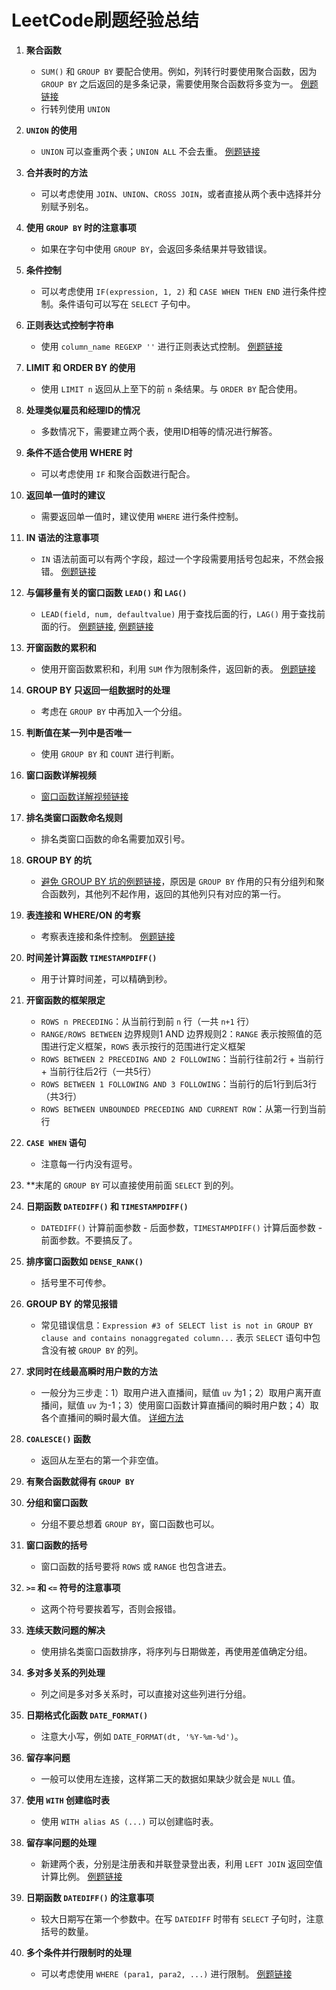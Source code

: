 # LeetCode刷题经验总结

1. **聚合函数**
   - `SUM()` 和 `GROUP BY` 要配合使用。例如，列转行时要使用聚合函数，因为 `GROUP BY` 之后返回的是多条记录，需要使用聚合函数将多变为一。 [例题链接](https://leetcode.cn/problems/reformat-department-table/?envType=list&envId=ZnYUKxOV)
   - 行转列使用 `UNION`

2. **`UNION` 的使用**
   - `UNION` 可以查重两个表；`UNION ALL` 不会去重。 [例题链接](https://leetcode.cn/problems/primary-department-for-each-employee/?envType=list&envId=ZnYUKxOV)

3. **合并表时的方法**
   - 可以考虑使用 `JOIN`、`UNION`、`CROSS JOIN`，或者直接从两个表中选择并分别赋予别名。

4. **使用 `GROUP BY` 时的注意事项**
   - 如果在字句中使用 `GROUP BY`，会返回多条结果并导致错误。

5. **条件控制**
   - 可以考虑使用 `IF(expression, 1, 2)` 和 `CASE WHEN THEN END` 进行条件控制。条件语句可以写在 `SELECT` 子句中。

6. **正则表达式控制字符串**
   - 使用 `column_name REGEXP ''` 进行正则表达式控制。 [例题链接](https://leetcode.cn/problems/find-users-with-valid-e-mails/)

7. **LIMIT 和 ORDER BY 的使用**
   - 使用 `LIMIT n` 返回从上至下的前 `n` 条结果。与 `ORDER BY` 配合使用。

8. **处理类似雇员和经理ID的情况**
   - 多数情况下，需要建立两个表，使用ID相等的情况进行解答。

9. **条件不适合使用 WHERE 时**
   - 可以考虑使用 `IF` 和聚合函数进行配合。

10. **返回单一值时的建议**
    - 需要返回单一值时，建议使用 `WHERE` 进行条件控制。

11. **IN 语法的注意事项**
    - `IN` 语法前面可以有两个字段，超过一个字段需要用括号包起来，不然会报错。 [例题链接](https://leetcode.cn/problems/department-highest-salary/)

12. **与偏移量有关的窗口函数 `LEAD()` 和 `LAG()`**
    - `LEAD(field, num, defaultvalue)` 用于查找后面的行，`LAG()` 用于查找前面的行。 [例题链接](https://leetcode.cn/problems/exchange-seats/submissions/), [例题链接](https://leetcode.cn/problems/restaurant-growth/)

13. **开窗函数的累积和**
    - 使用开窗函数累积和，利用 `SUM` 作为限制条件，返回新的表。 [例题链接](https://leetcode.cn/problems/last-person-to-fit-in-the-bus/)

14. **GROUP BY 只返回一组数据时的处理**
    - 考虑在 `GROUP BY` 中再加入一个分组。

15. **判断值在某一列中是否唯一**
    - 使用 `GROUP BY` 和 `COUNT` 进行判断。

16. **窗口函数详解视频**
    - [窗口函数详解视频链接](https://www.bilibili.com/video/BV1b34y147Re/?spm_id_from=333.999.0.0&vd_source=54ae30561f197f026ae06ddc3b87bbfd)

17. **排名类窗口函数命名规则**
    - 排名类窗口函数的命名需要加双引号。

18. **GROUP BY 的坑**
    - [避免 GROUP BY 坑的例题链接](https://leetcode.cn/problems/product-sales-analysis-iii/solution/chang-gui-jie-fa-yu-chang-kou-han-shu-ne-nwa4/)，原因是 `GROUP BY` 作用的只有分组列和聚合函数列，其他列不起作用，返回的其他列只有对应的第一行。

19. **表连接和 WHERE/ON 的考察**
    - 考察表连接和条件控制。 [例题链接](https://leetcode.cn/problems/market-analysis-i/)

20. **时间差计算函数 `TIMESTAMPDIFF()`**
    - 用于计算时间差，可以精确到秒。

21. **开窗函数的框架限定**
    - `ROWS n PRECEDING`：从当前行到前 `n` 行（一共 `n+1` 行）
    - `RANGE/ROWS BETWEEN` 边界规则1 AND 边界规则2：`RANGE` 表示按照值的范围进行定义框架，`ROWS` 表示按行的范围进行定义框架
    - `ROWS BETWEEN 2 PRECEDING AND 2 FOLLOWING`：当前行往前2行 + 当前行 + 当前行往后2行（一共5行）
    - `ROWS BETWEEN 1 FOLLOWING AND 3 FOLLOWING`：当前行的后1行到后3行（共3行）
    - `ROWS BETWEEN UNBOUNDED PRECEDING AND CURRENT ROW`：从第一行到当前行

22. **`CASE WHEN` 语句**
    - 注意每一行内没有逗号。

23. **末尾的 `GROUP BY` 可以直接使用前面 `SELECT` 到的列。

24. **日期函数 `DATEDIFF()` 和 `TIMESTAMPDIFF()`**
    - `DATEDIFF()` 计算前面参数 - 后面参数，`TIMESTAMPDIFF()` 计算后面参数 - 前面参数。不要搞反了。

25. **排序窗口函数如 `DENSE_RANK()`**
    - 括号里不可传参。

26. **GROUP BY 的常见报错**
    - 常见错误信息：`Expression #3 of SELECT list is not in GROUP BY clause and contains nonaggregated column...` 表示 `SELECT` 语句中包含没有被 `GROUP BY` 的列。

27. **求同时在线最高瞬时用户数的方法**
    - 一般分为三步走：1）取用户进入直播间，赋值 `uv` 为1；2）取用户离开直播间，赋值 `uv` 为-1；3）使用窗口函数计算直播间的瞬时用户数；4）取各个直播间的瞬时最大值。 [详细方法](https://blog.nowcoder.net/n/dce3d99edce44c26a2e7d51e317a4adb?f=comment)

28. **`COALESCE()` 函数**
    - 返回从左至右的第一个非空值。

29. **有聚合函数就得有 `GROUP BY`**

30. **分组和窗口函数**
    - 分组不要总想着 `GROUP BY`，窗口函数也可以。

31. **窗口函数的括号**
    - 窗口函数的括号要将 `ROWS` 或 `RANGE` 也包含进去。

32. **`>=` 和 `<=` 符号的注意事项**
    - 这两个符号要挨着写，否则会报错。

33. **连续天数问题的解决**
    - 使用排名类窗口函数排序，将序列与日期做差，再使用差值确定分组。

34. **多对多关系的列处理**
    - 列之间是多对多关系时，可以直接对这些列进行分组。

35. **日期格式化函数 `DATE_FORMAT()`**
    - 注意大小写，例如 `DATE_FORMAT(dt, '%Y-%m-%d')`。

36. **留存率问题**
    - 一般可以使用左连接，这样第二天的数据如果缺少就会是 `NULL` 值。

37. **使用 `WITH` 创建临时表**
    - 使用 `WITH alias AS (...)` 可以创建临时表。

38. **留存率问题的处理**
    - 新建两个表，分别是注册表和并联登录登出表，利用 `LEFT JOIN` 返回空值计算比例。 [例题链接](https://www.nowcoder.com/practice/1fc0e75f07434ef5ba4f1fb2aa83a450?tpId=268&tqId=2285344&ru=/exam/oj&qru=/ta/sql-factory-interview/question-ranking&sourceUrl=/exam/oj?page=1&tab=SQL%E7%AF%87&topicId=268)

39. **日期函数 `DATEDIFF()` 的注意事项**
    - 较大日期写在第一个参数中。在写 `DATEDIFF` 时带有 `SELECT` 子句时，注意括号的数量。

40. **多个条件并行限制时的处理**
    - 可以考虑使用 `WHERE (para1, para2, ...)` 进行限制。 [例题链接](https://www.nowcoder.com/practice/d15ee0798e884f829ae8bd27e10f0d64?tpId=268&tqId=2286131&ru=/exam/oj&qru=/ta/sql-factory-interview/question-ranking&sourceUrl=/exam/oj?page=1&tab=SQL%E7%AF%87&topicId=268)
